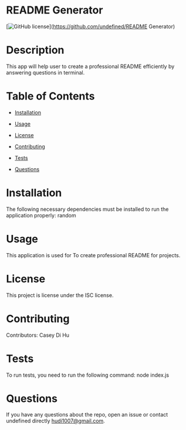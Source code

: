 
  # README Generator
[![GitHub license](https://img.shields.io/badge/license-MIT-blue.svg)](https://github.com/undefined/README Generator)

# Description

This app will help user to create a professional README efficiently by answering questions in terminal.

# Table of Contents 

* [Installation](#installation)

* [Usage](#usage)

* [License](#license)

* [Contributing](#contributing)

* [Tests](#tests)

* [Questions](#questions)

# Installation

The following necessary dependencies must be installed to run the application properly: random

# Usage

​This application is used for To create professional README for projects.

# License

This project is license under the ISC license.

# Contributing

​Contributors: Casey Di Hu

# Tests

To run tests, you need to run the following command: node index.js

# Questions

If you have any questions about the repo, open an issue or contact undefined directly hudi1007@gmail.com.

